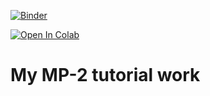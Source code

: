 [![Binder](https://mybinder.org/badge_logo.svg)](ttps://mybinder.org/v2/gh/Nikhil1920/BinderEnvironment/master?urlpath=git-pull?repo=https://github.com/Nikhil1920/MP-2_Tutorial)

[![Open In Colab](https://colab.research.google.com/assets/colab-badge.svg)](https://colab.research.google.com/github/Nikhil1920/MP-2_Tutorial/)

# My MP-2 tutorial work
